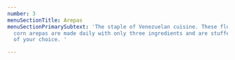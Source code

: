 ```yaml
---
number: 3
menuSectionTitle: Arepas
menuSectionPrimarySubtext: 'The staple of Venezuelan cuisine. These fluffy, hand-made
  corn arepas are made daily with only three ingredients and are stuffed with fillings
  of your choice. '

---
```

